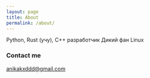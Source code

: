 ```yaml
---
layout: page
title: About
permalink: /about/
---
```


Python, Rust (учу), C++ разработчик
Дикий фан Linux


### Contact me

[anikakxddd@gmail.com](mailto:anikakxddd@gmail.com)
